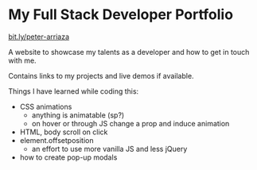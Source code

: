 # My Full Stack Developer Portfolio
[bit.ly/peter-arriaza](http://bit.ly/peter-arriaza)

A website to showcase my talents as a developer and how to get in touch with me.  

Contains links to my projects and live demos if available.  



Things I have learned while coding this:
* CSS animations
    * anything is animatable (sp?) 
    * on hover or through JS change a prop and induce animation
* HTML, body scroll on click
* element.offsetposition
    * an effort to use more vanilla JS and less jQuery
* how to create pop-up modals

